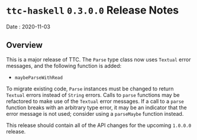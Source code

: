 # `ttc-haskell` `0.3.0.0` Release Notes

Date
: 2020-11-03

## Overview

This is a major release of TTC.  The `Parse` type class now uses `Textual`
error messages, and the following function is added:

* `maybeParseWithRead`

To migrate existing code, `Parse` instances must be changed to return
`Textual` errors instead of `String` errors.  Calls to `parse` functions may
be refactored to make use of the `Textual` error messages.  If a call to a
`parse` function breaks with an arbitrary type error, it may be an indicator
that the error message is not used; consider using a `parseMaybe` function
instead.

This release should contain all of the API changes for the upcoming `1.0.0.0`
release.
